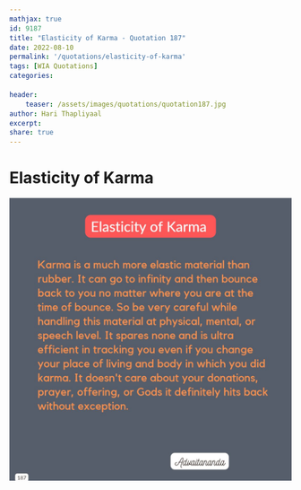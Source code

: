 ```yaml
---
mathjax: true
id: 9187
title: "Elasticity of Karma - Quotation 187"
date: 2022-08-10
permalink: '/quotations/elasticity-of-karma'
tags: [WIA Quotations] 
categories: 

header:
    teaser: /assets/images/quotations/quotation187.jpg
author: Hari Thapliyaal 
excerpt:
share: true 
---
```


# Elasticity of Karma

![Elasticity of Karma](/assets/images/quotations/quotation187.jpg)
